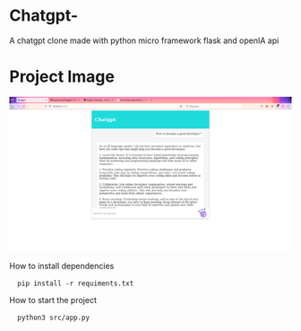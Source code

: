 # Chatgpt-
A chatgpt clone made with python  micro framework flask and openIA api  

# Project Image
 <img src="https://raw.githubusercontent.com/pedrozau/Chatgpt-/main/Screenshot%20from%202023-04-05%2002-48-45.png">
 
 
How to install dependencies
```
  pip install -r requiments.txt
```


How to start the project 

```
  python3 src/app.py 
  
```










